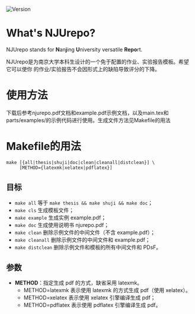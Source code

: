 ![Version](https://img.shields.io/badge/version-1.1.0-blue.svg)

# What's NJUrepo?
NJUrepo stands for <b>N</b>an<b>j</b>ing <b>U</b>niversity versatile <b>Repo</b>rt.

NJUrepo是为南京大学本科生设计的一个免于配置的作业、实验报告模板。希望它可以使你
的作业/实验报告不会因形式上的缺陷导致评分的下降。

# 使用方法
下载后参考njurepo.pdf文档和example.pdf示例文档，以及main.tex和parts/examples/的示例代码进行使用。生成文件方法见Makefile的用法

# Makefile的用法

```shell
make [{all|thesis|shuji|doc|clean|cleanall|distclean}] \
     [METHOD={latexmk|xelatex|pdflatex}]
```

## 目标
* `make all`       等于 `make thesis && make shuji && make doc`；
* `make cls`       生成模板文件；
* `make example`    生成实例 example.pdf；
* `make doc`       生成使用说明书 njurepo.pdf；
* `make clean`     删除示例文件的中间文件（不含 example.pdf）；
* `make cleanall`  删除示例文件的中间文件和 example.pdf；
* `make distclean` 删除示例文件和模板的所有中间文件和 PDsF。

## 参数
* **METHOD**：指定生成 pdf 的方式，缺省采用 latexmk。
  * METHOD=latexmk  表示使用 latexmk 的方式生成 pdf（使用 xelatex）。
  * METHOD=xelatex  表示使用 xelatex 引擎编译生成 pdf；
  * METHOD=pdflatex 表示使用 pdflatex 引擎编译生成 pdf。